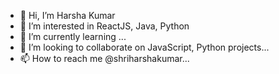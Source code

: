 - 👋 Hi, I’m Harsha Kumar
- 👀 I’m interested in ReactJS, Java, Python
- 🌱 I’m currently learning ...
- 💞️ I’m looking to collaborate on JavaScript, Python projects...
- 📫 How to reach me @shriharshakumar...

<!---
shriharshakumar/shriharshakumar is a ✨ special ✨ repository because its `README.md` (this file) appears on your GitHub profile.
You can click the Preview link to take a look at your changes.
--->
